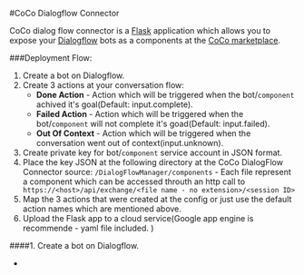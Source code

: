 #CoCo Dialogflow Connector

CoCo dialog flow connector is a [Flask](http://flask.palletsprojects.com/en/1.1.x/ "Flask") application which allows you to expose your [Dialogflow](https://dialogflow.cloud.google.com/ "Dialw") bots as a components at the [CoCo marketplace](https://marketplace.conversationalcomponents.com/ "CoCo marketplace").

###Deployment Flow:

1. Create a bot on Dialogflow.
2. Create 3 actions at your conversation flow:
	- **Done Action** - Action which will be triggered when the bot/`component` achived it's goal(Default: input.complete).
	- **Failed Action** - Action which will be triggered when the bot/`component` will not complete it's goad(Default: input.failed).  
	- **Out Of Context** - Action which will be triggered when the conversation went out of context(input.unknown).
3. Create private key for bot/`component`  service account in JSON format.
4. Place the key JSON at the following directory at the CoCo DialogFlow Connector source: 
`/DialogFlowManager/components` - Each file represent a component which can be accessed throuth an http call to` https://<host>/api/exchange/<file name - no extension>/<session ID>`
5. Map the 3 actions that were created at the config or just use the default action names which are mentioned above.
6. Upload the Flask app to a cloud service(Google app engine is recommende - yaml file included. )



####1. Create a bot on Dialogflow. 

-
